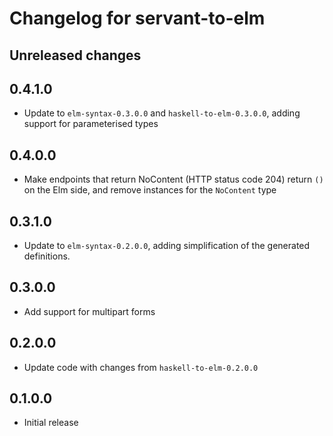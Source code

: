 # Changelog for servant-to-elm

## Unreleased changes

## 0.4.1.0

- Update to `elm-syntax-0.3.0.0` and `haskell-to-elm-0.3.0.0`, adding support for parameterised types

## 0.4.0.0

- Make endpoints that return NoContent (HTTP status code 204) return `()` on the Elm side, and remove instances for the `NoContent` type

## 0.3.1.0

- Update to `elm-syntax-0.2.0.0`, adding simplification of the generated definitions.

## 0.3.0.0

- Add support for multipart forms

## 0.2.0.0

- Update code with changes from `haskell-to-elm-0.2.0.0`

## 0.1.0.0

- Initial release
